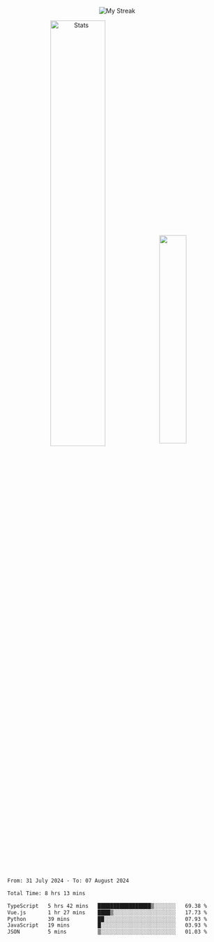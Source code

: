 <p align="center">
<picture>
  <source media="(prefers-color-scheme: dark)" srcset="http://github-readme-streak-stats.herokuapp.com?user=semolik&theme=dark&hide_border=true&background=DD272700">
  <img alt="My Streak" src="http://github-readme-streak-stats.herokuapp.com?user=semolik&hide_border=true">
</picture>
</p>
<div align="center">
  <picture>
    <source media="(prefers-color-scheme: dark)" srcset="https://github-readme-stats.vercel.app/api?username=semolik&show_icons=true&bg_color=DD272700&hide_border=true&theme=dark">
        <img alt="Stats" src="https://github-readme-stats.vercel.app/api?username=semolik&show_icons=true&bg_color=DD272700&hide_border=true" width="50%" >
  </picture>
  <sup>
  <picture>
  <source media="(prefers-color-scheme: dark)" srcset="https://github-readme-stats.vercel.app/api/top-langs/?username=semolik&layout=compact&hide_border=true&bg_color=DD272700&theme=dark">
  <img src="https://github-readme-stats.vercel.app/api/top-langs/?username=semolik&layout=compact&hide_border=true" width="35%" />
  </picture>
  </sup>
</div>
<!--START_SECTION:waka-->

```txt
From: 31 July 2024 - To: 07 August 2024

Total Time: 8 hrs 13 mins

TypeScript   5 hrs 42 mins   █████████████████▒░░░░░░░   69.38 %
Vue.js       1 hr 27 mins    ████▒░░░░░░░░░░░░░░░░░░░░   17.73 %
Python       39 mins         ██░░░░░░░░░░░░░░░░░░░░░░░   07.93 %
JavaScript   19 mins         █░░░░░░░░░░░░░░░░░░░░░░░░   03.93 %
JSON         5 mins          ▒░░░░░░░░░░░░░░░░░░░░░░░░   01.03 %
```

<!--END_SECTION:waka-->

